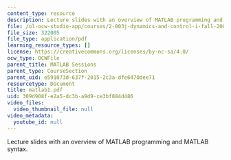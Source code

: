 ```yaml
---
content_type: resource
description: Lecture slides with an overview of MATLAB programming and MATLAB syntax.
file: /ol-ocw-studio-app/courses/2-003j-dynamics-and-control-i-fall-2007/309d908fe2a5dc3ba9d9ce3bf884d486_matlab1.pdf
file_size: 322005
file_type: application/pdf
learning_resource_types: []
license: https://creativecommons.org/licenses/by-nc-sa/4.0/
ocw_type: OCWFile
parent_title: MATLAB Sessions
parent_type: CourseSection
parent_uid: e591073d-637f-2015-2c3a-dfe6470dee71
resourcetype: Document
title: matlab1.pdf
uid: 309d908f-e2a5-dc3b-a9d9-ce3bf884d486
video_files:
  video_thumbnail_file: null
video_metadata:
  youtube_id: null
---
```

Lecture slides with an overview of MATLAB programming and MATLAB syntax.